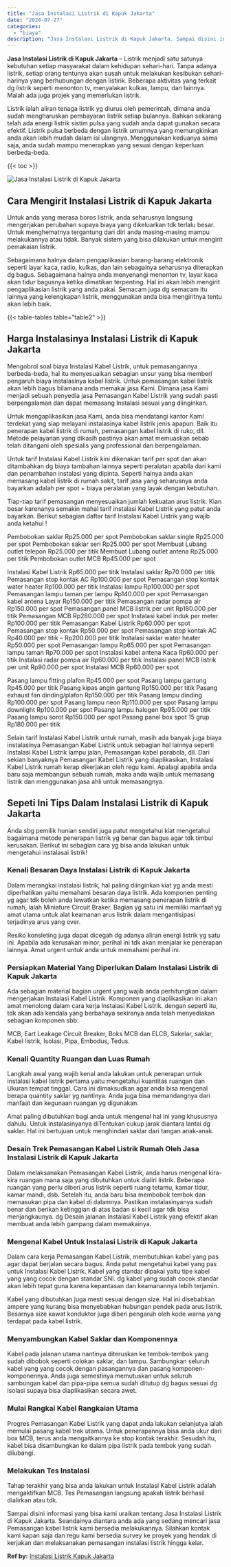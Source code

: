 ```yaml
---
title: "Jasa Instalasi Listrik di Kapuk Jakarta"
date: "2024-07-27"
categories: 
  - "biaya"
description: "Jasa Instalasi Listrik di Kapuk Jakarta. Sampai disini informasi yang bisa kami uraikan tentang Jasa Instalasi Listrik di Kapuk Jakarta. Seandainya diantara..."
---
```


**Jasa Instalasi Listrik di Kapuk Jakarta** – Listrik menjadi satu satunya kebutuhan setiap masyarakat dalam kehidupan sehari-hari. Tanpa adanya listrik, setiap orang tentunya akan susah untuk melakukan kesibukan sehari-harinya yang berhubungan dengan listirik. Beberapa aktivitas yang terkait dg listrik seperti menonton tv, menyalakan kulkas, lampu, dan lainnya. Malah ada juga projek yang memerlukan listrik.

Listrik ialah aliran tenaga listrik yg diurus oleh pemerintah, dimana anda sudah mengharuskan pembayaran listrik setiap bulannya. Bahkan sekarang telah ada energi listrik sistim pulsa yang sudah anda dapat gunakan secara efektif. Listrik pulsa berbeda dengan listrik umumnya yang memungkinkan anda akan lebih mudah dalam isi ulangnya. Menggunakan keduanya sama saja, anda sudah mampu menerapkan yang sesuai dengan keperluan berbeda-beda.

{{< toc >}}

![Jasa Instalasi Listrik di Kapuk Jakarta](/images/instalasi-listrik-murah31.png)

## Cara Mengirit Instalasi Listrik di Kapuk Jakarta

Untuk anda yang merasa boros listrik, anda seharusnya langsung mengerjakan perubahan supaya biaya yang dikeluarkan tdk terlalu besar. Untuk menghematnya tergantung dari diri anda masing-masing mampu melakukannya atau tidak. Banyak sistem yang bisa dilakukan untuk mengirit pemakaian listrik.

Sebagaimana halnya dalam pengaplikasian barang-barang elektronik seperti layar kaca, radio, kulkas, dan lain sebagainya seharusnya diterapkan dg bagus. Sebagaimana halnya anda menyenangi menonton tv, layar kaca akan tidur bagusnya ketika dimatikan terpenting. Hal ini akan lebih mengirit pengaplikasian listrik yang anda pakai. Semacam juga dg semacam itu lainnya yang kelengkapan listrik, menggunakan anda bisa mengiritnya tentu akan lebih baik.

{{< table-tables table="table2" >}}

## Harga Instalasinya Instalasi Listrik di Kapuk Jakarta

Mengobrol soal biaya Instalasi Kabel Listrik, untuk pemasangannya berbeda-beda, hal itu menyesuaikan sebagian unsur yang bisa memberi pengaruh biaya instalasinya kabel listrik. Untuk pemasangan kabel listrik akan lebih bagus bilamana anda memakai jasa Kami. Dimana jasa Kami menjadi sebuah penyedia jasa Pemasangan Kabel Listrik yang sudah pasti berpengalaman dan dapat memasang Instalasi sesuai yang diinginkan.

Untuk mengaplikasikan jasa Kami, anda bisa mendatangi kantor Kami terdekat yang siap melayani instalasinya kabel listrik jenis apapun. Baik itu penerapan kabel listrik di rumah, pemasangan kabel listrik di ruko, dll. Metode pelayanan yang dikasih pastinya akan amat memuaskan sebab telah ditangani oleh spesialis yang professional dan berpengalaman.

Untuk tarif Instalasi Kabel Listrik kini dikenakan tarif per spot dan akan ditambahkan dg biaya tambahan lainnya seperti peralatan apabila dari kami dan penambahan instalasi yang dipinta. Seperti halnya anda akan memasang kabel listrik di rumah sakit, tarif jasa yang seharusnya anda bayarkan adalah per spot + biaya peralatan yang layak dengan kebutuhan.

Tiap-tiap tarif pemasangan menyesuaikan jumlah kekuatan arus listrik. Kian besar karenanya semakin mahal tarif instalasi Kabel Listrik yang patut anda bayarkan. Berikut sebagian daftar tarif Instalasi Kabel Listrik yang wajib anda ketahui !

Pembobokan saklar Rp25.000 per spot Pembobokan saklar single Rp25.000 per spot Pembobokan saklar seri Rp25.000 per spot Membuat Lubang outlet telepon Rp25.000 per titik Membuat Lubang outlet antena Rp25.000 per titik Pembobokan outlet MCB Rp45.000 per spot

Instalasi Kabel Listrik Rp65.000 per titik Instalasi saklar Rp70.000 per titik Pemasangan stop kontak AC Rp100.000 per spot Pemasangan stop kontak water heater Rp100.000 per titik Instalasi lampu Rp100.000 per spot Pemasangan lampu taman per lampu Rp140.000 per spot Pemasangan kabel antena Layar Rp150.000 per titik Pemasangan radar pompa air Rp150.000 per spot Pemasangan panel MCB listrik per unit Rp180.000 per titik Pemasangan MCB Rp280.000 per spot Instalasi kabel induk per meter Rp100.000 per titik Pemasangan Kabel Listrik Rp60.000 per spot Pemasangan stop kontak Rp50.000 per spot Pemasangan stop kontak AC Rp40.000 per titik – Rp200.000 per titik Instalasi saklar water heater Rp50.000 per spot Pemasangan lampu Rp65.000 per spot Pemasangan lampu taman Rp70.000 per spot Instalasi kabel antena Kaca Rp60.000 per titik Instalasi radar pompa air Rp60.000 per titik Instalasi panel MCB listrik per unit Rp90.000 per spot Instalasi MCB Rp60.000 per spot

Pasang lampu fitting plafon Rp45.000 per spot Pasang lampu gantung Rp45.000 per titik Pasang kipas angin gantung Rp150.000 per titik Pasang exhaust fan dinding/plafon Rp150.000 per titik Pasang lampu dinding Rp100.000 per spot Pasang lampu neon Rp110.000 per spot Pasang lampu downlight Rp100.000 per spot Pasang lampu halogen Rp95.000 per titik Pasang lampu sorot Rp150.000 per spot Pasang panel box spot 15 grup Rp180.000 per titik

Selain tarif Instalasi Kabel Listrik untuk rumah, masih ada banyak juga biaya instalasinya Pemasangan Kabel Listrik untuk sebagian hal lainnya seperti Instalasi Kabel Listrik lampu jalan, Pemasangan kabel parabola, dll. Dari sekian banyaknya Pemasangan Kabel Listrik yang diaplikasikan, Instalasi Kabel Listrik rumah kerap dikerjakan oleh regu kami. Apalagi apabila anda baru saja membangun sebuah rumah, maka anda wajib untuk memasang listrik dan menggunakan jasa ahli untuk memasangnya.

## Sepeti Ini Tips Dalam Instalasi Listrik di Kapuk Jakarta


Anda sbg pemilik hunian sendiri juga patut mengetahui kiat mengetahui bagaimana metode penerapan listrik yg benar dan bagus agar tdk timbul kerusakan. Berikut ini sebagian cara yg bisa anda lakukan untuk mengetahui instalasai listrik!

### Kenali Besaran Daya Instalasi Listrik di Kapuk Jakarta

Dalam merangkai instalasi listrik, hal paling diinginkan kiat yg anda mesti diperhatikan yaitu memahami besaran daya listrik. Ada komponen penting yg agar tdk boleh anda lewatkan ketika memasang penerapan listrik di rumah, ialah Miniature Circuit Braker. Bagian yg satu ini memiliki manfaat yg amat utama untuk alat keamanan arus listrik dalam mengantisipasi terjadinya arus yang over.

Resiko konsleting juga dapat dicegah dg adanya aliran energi listrik yg satu ini. Apabila ada kerusakan minor, perihal ini tdk akan menjalar ke penerapan lainnya. Amat urgent untuk anda untuk memahami perihal ini.

### Persiapkan Material Yang Diperlukan Dalam Instalasi Listrik di Kapuk Jakarta

Ada sebagian material bagian urgent yang wajib anda perhitungkan dalam mengerjakan Instalasi Kabel Listrik. Komponen yang diaplikasikan ini akan amat menolong dalam cara kerja Instalasi Kabel Listrik. dengan seperti itu, tdk akan ada kendala yang berbahaya sekiranya anda telah menyediakan sebagian komponen sbb:

MCB, Eart Leakage Circuit Breaker, Boks MCB dan ELCB, Sakelar, saklar, Kabel listrik, Isolasi, Pipa, Embodus, Tedus.

### Kenali Quantity Ruangan dan Luas Rumah

Langkah awal yang wajib kenal anda lakukan untuk penerapan untuk instalasi kabel listrik pertama yaitu mengetahui kuantitas ruangan dan Ukuran tempat tinggal. Cara ini dimaksudkan agar anda bisa mengenal berapa quantity saklar yg nantinya. Anda juga bisa memandangnya dari manfaat dan kegunaan ruangan yg digunakan.

Amat paling dibutuhkan bagi anda untuk mengenal hal ini yang khususnya dahulu. Untuk instalasinyanya diTentukan cukup jarak diantara lantai dg saklar. Hal ini bertujuan untuk menghindari saklar dari tangan anak-anak.

### Desain Trek Pemasangan Kabel Listrik Rumah Oleh Jasa Instalasi Listrik di Kapuk Jakarta

Dalam melaksanakan Pemasangan Kabel Listrik, anda harus mengenal kira-kira ruangan mana saja yang dibutuhkan untuk dialiri listrik. Beberapa ruangan yang perlu diberi arus listrik seperti ruang tetamu, kamar tidur, kamar mandi, dsb. Setelah itu, anda baru bisa membobok tembok dan memasukan pipa dan kabel di dalamnya. Pastikan instalasinyanya sudah benar dan berikan ketinggian di atas badan si kecil agar tdk bisa menjangkaunya. dg Desain jalanan Instalasi Kabel Listrik yang efektif akan membuat anda lebih gampang dalam memakainya.

### Mengenal Kabel Untuk Instalasi Listrik di Kapuk Jakarta

Dalam cara kerja Pemasangan Kabel Listrik, membutuhkan kabel yang pas agar dapat berjalan secara bagus. Anda patut mengetahui kabel yang pas untuk Instalasi Kabel Listrik. Kabel yang standar dipakai yaitu tipe kabel yang yang cocok dengan standar SNI. dg kabel yang sudah cocok standar akan lebih tepat guna karena kepantasan dan keamanannya lebih terjamin.

Kabel yang dibutuhkan juga mesti sesuai dengan size. Hal ini disebabkan ampere yang kurang bisa menyebabkan hubungan pendek pada arus listrik. Besarnya size kawat konduktor juga diberi pengaruh oleh kode warna yang terdapat pada kabel listrik.

### Menyambungkan Kabel Saklar dan Komponennya

Kabel pada jalanan utama nantinya diteruskan ke tembok-tembok yang sudah dibobok seperti colokan saklar, dan lampu. Sambungkan seluruh kabel yang yang cocok dengan pasangannya dan pasang komponen-komponennya. Anda juga semestinya memutuskan untuk seluruh sambungan kabel dan pipa-pipa semua sudah ditutup dg bagus sesuai dg isolasi supaya bisa diaplikasikan secara awet.

### Mulai Rangkai Kabel Rangkaian Utama

Progres Pemasangan Kabel Listrik yang dapat anda lakukan selanjutya ialah memulai pasang kabel trek utama. Untuk penerapannya bisa anda ukur dari box MCB, terus anda mengaitkannya ke stop kontak terakhir. Sesudah itu, kabel bisa disambungkan ke dalam pipa listrik pada tembok yang sudah dilubangi.

### Melakukan Tes Instalasi

Tahap terakhir yang bisa anda lakukan untuk Instalasi Kabel Listrik adalah mengaktifkan MCB. Tes Pemasangan langsung apakah listrik berhasil dialirkan atau tdk.

Sampai disini informasi yang bisa kami uraikan tentang Jasa Instalasi Listrik di Kapuk Jakarta. Seandainya diantara anda ada yang sedang mencari jasa Pemasangan kabel listrik kami bersedia melakukannya. Silahkan kontak kami kapan saja dan regu kami bersedia survey ke proyek yang hendak di kerjakan dan melaksanakan pemasangan instalasi listrik hingga kelar.

**Ref by:** [Instalasi Listrik Kapuk Jakarta](https://id.wikipedia.org/wiki/Instalasi)
